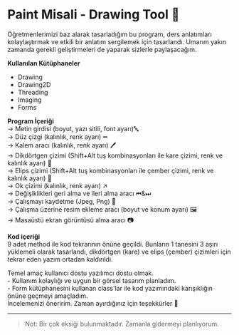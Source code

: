# Paint Misali - Drawing Tool 🎨

Öğretmenlerimizi baz alarak tasarladığım bu program, ders anlatımları kolaylaştırmak ve etkili bir anlatım sergilemek için tasarlandı. Umarım yakın zamanda gerekli geliştirmeleri de yaparak sizlerle paylaşacağım.

**Kullanılan Kütüphaneler**<br>

- Drawing
- Drawing2D
- Threading
- Imaging
- Forms

**Program İçeriği**<br>
→ Metin girdisi (boyut, yazı sitili, font ayarı)🔤<br>
→ Düz çizgi (kalınlık, renk ayarı) ➖  <br>
→ Kalem aracı (kalınlık, renk ayarı) 🖊 <br>
→ Dikdörtgen çizimi (Shift+Alt tuş kombinasyonları ile kare çizimi, renk ve kalınlık ayarı) 🔲 <br>
→ Elips çizimi (Shift+Alt tuş kombinasyonları ile çember çizimi, renk ve kalınlık ayarı) 🔘<br>
→ Ok çizimi (kalınlık, renk ayarı) ↗ <br>
→ Değişiklikleri geri alma ve ileri alma aracı ⏮&⏭ <br>
→ Çalışmayı kaydetme (Jpeg, Png) 💾<br>
→ Çalışma üzerine resim ekleme aracı (boyut ve konum ayarı) 🖼<br>
→ Masaüstü ekran görüntüsü alma aracı 📷

**Kod içeriği**<br>
9 adet method ile kod tekrarının önüne geçildi. Bunların 1 tanesini 3  aşırı yüklemeli olarak tasarlandı, dikdörtgen (kare) ve elips (çember) çizimleri için tekrar eden yazım ortadan kaldırıldı.


Temel amaç kullanıcı dostu yazılımcı dostu olmak. <br> - Kullanım kolaylığı ve uygun bir görsel tasarım planladım. <br> - Form kütüphanesini kullanan class'lar ile kod yazımındaki karışıklığın önüne geçmeyi amaçladım.<br>
 İncelemenizi öneririm. Zaman ayırdığınız için teşekkürler :slightly_smiling_face:

---

>Not: Bir çok eksiği bulunmaktadır. Zamanla gidermeyi planlıyorum.
